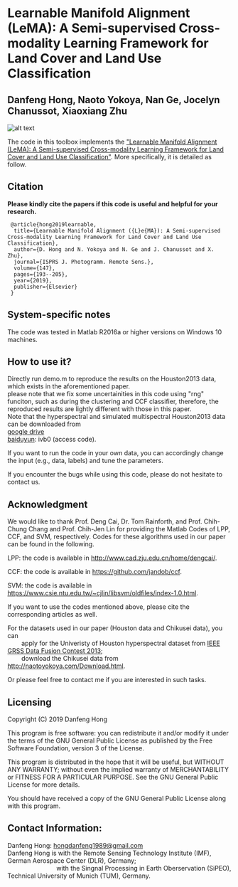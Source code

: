 # Learnable Manifold Alignment (LeMA): A Semi-supervised Cross-modality Learning Framework for Land Cover and Land Use Classification

Danfeng Hong, Naoto Yokoya, Nan Ge, Jocelyn Chanussot, Xiaoxiang Zhu
---------------------

![alt text](./workflow_R.jpg)

The code in this toolbox implements the ["Learnable Manifold Alignment (LeMA): A Semi-supervised Cross-modality Learning Framework for Land Cover and Land Use Classification"](https://www.sciencedirect.com/science/article/pii/S0924271618302843).
More specifically, it is detailed as follow.

Citation
---------------------

**Please kindly cite the papers if this code is useful and helpful for your research.**

     @article{hong2019learnable,
      title={Learnable Manifold Alignment ({L}e{MA}): A Semi-supervised Cross-modality Learning Framework for Land Cover and Land Use Classification},
      author={D. Hong and N. Yokoya and N. Ge and J. Chanussot and X. Zhu},
      journal={ISPRS J. Photogramm. Remote Sens.},
      volume={147},
      pages={193--205},
      year={2019},
      publisher={Elsevier}
     }


System-specific notes
---------------------
The code was tested in Matlab R2016a or higher versions on Windows 10 machines.

How to use it?
---------------------

Directly run demo.m to reproduce the results on the Houston2013  data, which exists in the aforementioned paper.  
please note that we fix some uncertainities in this code using "rng" funciton, such as during the clustering and CCF classifier,
therefore, the reproduced results are lightly different with those in this paper.  
Note that the hyperspectral and simulated multispectral Houston2013 data can be downloaded from  
[google drive](https://drive.google.com/open?id=1Inpi2_lHuvEWdJX_Duj9ild1_a0LHKmD)  
[baiduyun](https://pan.baidu.com/s/1ABbWgkEkzp2Q02yjeYjxvw): ivb0 (access code).

If you want to run the code in your own data, you can accordingly change the input (e.g., data, labels) and tune the parameters.

If you encounter the bugs while using this code, please do not hesitate to contact us.


Acknowledgment
---------------------

We would like to thank Prof. Deng Cai, Dr. Tom Rainforth, and Prof. Chih-Chung Chang and Prof. Chih-Jen Lin for providing the Matlab Codes of LPP, CCF, and SVM, respectively. 
Codes for these algorithms used in our paper can be found in the following.

LPP: the code is available in http://www.cad.zju.edu.cn/home/dengcai/.

CCF: the code is available in https://github.com/jandob/ccf.

SVM: the code is available in https://www.csie.ntu.edu.tw/~cjlin/libsvm/oldfiles/index-1.0.html.

If you want to use the codes mentioned above, please cite the corresponding articles as well.

For the datasets used in our paper (Houston data and Chikusei data), you can  
&nbsp;&nbsp;&nbsp;&nbsp;&nbsp;&nbsp;&nbsp;&nbsp;apply for the Univeristy of Houston hyperspectral dataset from [IEEE GRSS Data Fusion Contest 2013](http://www.grss-ieee.org/community/technical-committees/data-fusion/2013-ieee-grss-data-fusion-contest/);  
&nbsp;&nbsp;&nbsp;&nbsp;&nbsp;&nbsp;&nbsp;&nbsp;download the Chikusei data from http://naotoyokoya.com/Download.html.

Or please feel free to contact me if you are interested in such tasks.

Licensing
---------

Copyright (C) 2019 Danfeng Hong

This program is free software: you can redistribute it and/or modify it under the terms of the GNU General Public License as published by the Free Software Foundation, version 3 of the License.

This program is distributed in the hope that it will be useful, but WITHOUT ANY WARRANTY; without even the implied warranty of MERCHANTABILITY or FITNESS FOR A PARTICULAR PURPOSE. See the GNU General Public License for more details.

You should have received a copy of the GNU General Public License along with this program.

Contact Information:
--------------------

Danfeng Hong: hongdanfeng1989@gmail.com<br>
Danfeng Hong is with the Remote Sensing Technology Institute (IMF), German Aerospace Center (DLR), Germany; <br>
&nbsp; &nbsp; &nbsp; &nbsp; &nbsp; &nbsp; &nbsp; &nbsp; &nbsp; &nbsp; &nbsp; &nbsp; &nbsp; &nbsp; with the Singnal Processing in Earth Oberservation (SiPEO), Technical University of Munich (TUM), Germany. 
